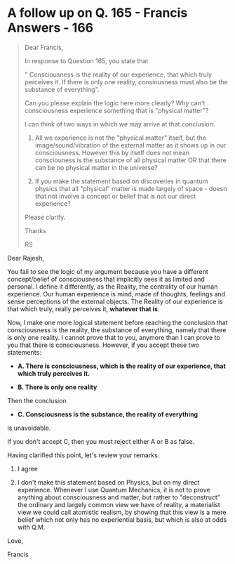 # A follow up on Q. 165 - Francis Answers - 166

>Dear Francis,
>
>In response to Question 165, you state that 
>
>" Consciousness is the reality of our experience, that which truly perceives it. If there is only one reality, consiousness must also be the substance of everything".
>
>Can you please explain the logic here more clearly? Why can't consciousness experience something that is "physical matter"?
>
>I can think of two ways in which we may arrive at that conclusion:
>
>1. All we experience is not the "physical matter" itself, but the image/sound/vibration of the external matter as it shows up in our consciousness. However this by itself does not mean consciouness is the substance of all physical matter OR that there can be no physical matter in the universe?
>
>2. If you make the statement based on discoveries in quantum physics that all "physical" matter is made largely of space - doesn that not involve a concept or belief that is not our direct experience?
>
>Please clarify.
>
>Thanks
>
>RS

Dear Rajesh,

You fail to see the logic of my argument because you have a different concept/belief of consciousness that implicitly sees it as limited and personal. I define it differently, as the Reality, the centrality of our human experience. Our human experience is mind, made of thoughts, feelings and sense perceptions of the external objects. The Reality of our experience is that which truly, really perceives it, **whatever that is**.

Now, I make one more logical statement before reaching the conclusion that consciousness is the reality, the substance of everything, namely that there is only one reality. I cannot prove that to you, anymore than I can prove to you that there is consciousness. However, if you accept these two statements:

* **A. There is consciousness, which is the reality of our experience, that which truly perceives it.**

* **B. There is only one reality**

Then the conclusion

* **C. Consciousness is the substance, the reality of everything**

is unavoidable.

If you don't accept C, then you must reject either A or B as false.

Having clarified this point, let's review your remarks.

1. I agree

2. I don't make this statement based on Physics, but on my direct experience. Whenever I use Quantum Mechanics, it is not to prove anything about consciousness and matter, but rather to "deconstruct" the ordinary and largely common view we have of reality, a materialist view we could call atomistic realism, by showing that this view is a mere belief which not only has no experiential basis, but which is also at odds with Q.M.

Love,

Francis

